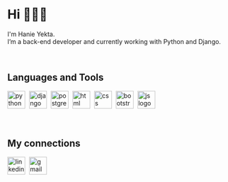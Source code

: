 # Hi 🙋🏻‍♀
I'm Hanie Yekta.<br>
I’m a back-end developer and currently working with Python and Django.

<br>

## Languages and Tools

<div>
<img src="https://img.icons8.com/?size=100&id=lXPUSRCongH1&format=png&color=000000" alt="python logo" style="height: 40px; margin-right: 5px">
<img src="https://img.icons8.com/?size=100&id=baihjTL3IBX9&format=png&color=000000" alt="django logo" style="height: 40px; margin-right: 5px">
<img src="https://img.icons8.com/?size=100&id=38561&format=png&color=000000" alt="postgres logo" style="height: 40px; margin-right: 5px">
<img src="https://img.icons8.com/?size=100&id=20909&format=png&color=000000" alt="html logo" style="height: 40px; margin-right: 5px">
<img src="https://img.icons8.com/?size=100&id=21278&format=png&color=000000" alt="css logo" style="height: 40px; margin-right: 5px">
<img src="https://img.icons8.com/?size=100&id=EzPCiQUqWWEa&format=png&color=000000" alt="bootstrap logo" style="height: 40px; margin-right: 5px">
<img src="https://img.icons8.com/?size=100&id=108784&format=png&color=000000" alt="js logo" style="height: 40px; margin-right: 5px">
</div>

<br>    
<br>

## My connections
<a href="https://www.linkedin.com/in/hanie--yekta"><img src="https://img.icons8.com/?size=100&id=xuvGCOXi8Wyg&format=png&color=000000" alt="linkedin logo" style="height: 40px; margin-right: 5px"></a>
<a href="mailto:yekta.hnie@gmail.com"><img src="https://img.icons8.com/?size=100&id=qyRpAggnV0zH&format=png&color=000000" alt="gmail logo" style="height: 40px; margin-right: 5px"></a>





